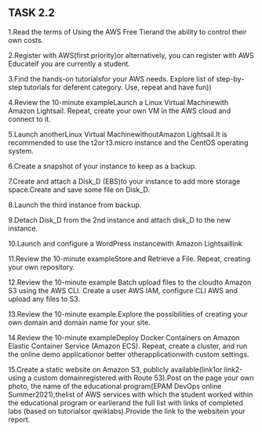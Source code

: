 ## TASK 2.2

1.Read the terms of Using the AWS Free Tierand the ability to control their own costs.

2.Register with AWS(first priority)or alternatively, you can register with AWS Educateif you are currently a student.

3.Find the hands-on tutorialsfor your AWS needs. Explore list of step-by-step tutorials for deferent category. Use, repeat and have fun))

4.Review the 10-minute exampleLaunch a Linux Virtual Machinewith Amazon Lightsail. Repeat, create your own VM in the AWS cloud and connect to it.

5.Launch anotherLinux Virtual MachinewithoutAmazon Lightsail.It is recommended to use the t2or t3.micro instance and the CentOS operating system.

6.Create a snapshot of your instance to keep as a backup.

7.Create and attach a Disk_D (EBS)to your instance to add more storage space.Create and save some file on Disk_D.

8.Launch the third instance from backup.

9.Detach Disk_D from the 2nd instance and attach disk_D to the new instance.

10.Launch and configure a WordPress instancewith Amazon Lightsaillink

11.Review the 10-minute exampleStore and Retrieve a File. Repeat, creating your own repository.

12.Review the 10-minute example Batch upload files to the cloudto Amazon S3 using the AWS CLI. Create a user AWS IAM, configure CLI AWS and upload any files to S3.

13.Review the 10-minute example.Explore the possibilities of creating your own domain and domain name for your site.

14.Review   the   10-minute exampleDeploy   Docker   Containers   on   Amazon   Elastic Container Service (Amazon ECS). Repeat, create a cluster, and run the online demo applicationor better otherapplicationwith custom settings.

15.Create a static website on Amazon S3, publicly available(link1or link2-using a custom domainregistered with Route 53).Post on the page your own photo, the name of the educational program(EPAM DevOps online Summer2021),thelist of AWS services with which the student worked within the educational program or earlierand the full list with links of completed labs (based on tutorialsor qwiklabs).Provide the link to the websitein your report.

